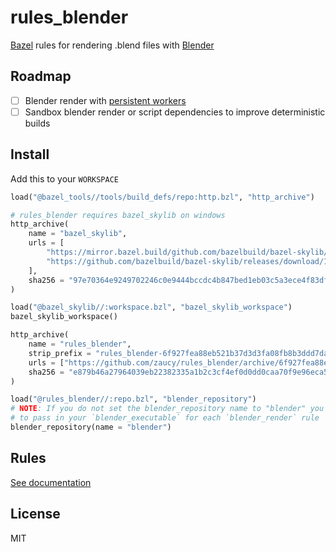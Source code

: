 # rules_blender

[Bazel](https://bazel.build) rules for rendering .blend files with [Blender](https://www.blender.org/)

## Roadmap

- [ ] Blender render with [persistent workers](https://docs.bazel.build/versions/4.1.0/persistent-workers.html)
- [ ] Sandbox blender render or script dependencies to improve deterministic builds

## Install

Add this to your `WORKSPACE`

```python
load("@bazel_tools//tools/build_defs/repo:http.bzl", "http_archive")

# rules_blender requires bazel_skylib on windows
http_archive(
    name = "bazel_skylib",
    urls = [
        "https://mirror.bazel.build/github.com/bazelbuild/bazel-skylib/releases/download/1.0.2/bazel-skylib-1.0.2.tar.gz",
        "https://github.com/bazelbuild/bazel-skylib/releases/download/1.0.2/bazel-skylib-1.0.2.tar.gz",
    ],
    sha256 = "97e70364e9249702246c0e9444bccdc4b847bed1eb03c5a3ece4f83dfe6abc44",
)

load("@bazel_skylib//:workspace.bzl", "bazel_skylib_workspace")
bazel_skylib_workspace()

http_archive(
    name = "rules_blender",
    strip_prefix = "rules_blender-6f927fea88eb521b37d3d3fa08fb8b3ddd7dabe5",
    urls = ["https://github.com/zaucy/rules_blender/archive/6f927fea88eb521b37d3d3fa08fb8b3ddd7dabe5.zip"],
    sha256 = "e879b46a27964039eb22382335a1b2c3cf4ef0d0dd0caa70f9e96eca5dddccb5",
)

load("@rules_blender//:repo.bzl", "blender_repository")
# NOTE: If you do not set the blender_repository name to "blender" you will have
# to pass in your `blender_executable` for each `blender_render` rule
blender_repository(name = "blender")
```

## Rules

[See documentation](docs/README.md)

## License

MIT
